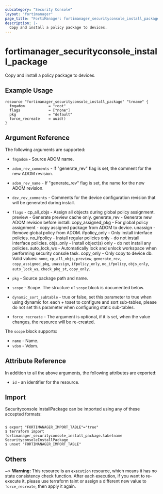 ```yaml
---
subcategory: "Security Console"
layout: "fortimanager"
page_title: "FortiManager: fortimanager_securityconsole_install_package"
description: |-
  Copy and install a policy package to devices.
---
```


# fortimanager_securityconsole_install_package
Copy and install a policy package to devices.

## Example Usage

```hcl
resource "fortimanager_securityconsole_install_package" "trname" {
  fmgadom           = "root"
  flags             = ["none"]
  pkg               = "default"
  force_recreate    = uuid()
}
```

## Argument Reference


The following arguments are supported:


* `fmgadom` - Source ADOM name.
* `adom_rev_comments` - If "generate_rev" flag is set, the comment for the new ADOM revision.
* `adom_rev_name` - If "generate_rev" flag is set, the name for the new ADOM revision.
* `dev_rev_comments` - Comments for the device configuration revision that will be generated during install.
* `flags` - cp_all_objs - Assign all objects during global policy assignment. preview - Generate preview cache only. generate_rev - Generate new ADOM revision before install. copy_assigned_pkg - For global policy assignment - copy assigned package from ADOM to device. unassign - Remove global policy from ADOM. ifpolicy_only - Only install interface policies. no_ifpolicy - Install regular policies only - do not install interface policies. objs_only - Install object(s) only - do not install any policies. auto_lock_ws - Automatically lock and unlock workspace when performing security console task. copy_only - Only copy to device db. Valid values: `none`, `cp_all_objs`, `preview`, `generate_rev`, `copy_assigned_pkg`, `unassign`, `ifpolicy_only`, `no_ifpolicy`, `objs_only`, `auto_lock_ws`, `check_pkg_st`, `copy_only`.

* `pkg` - Source package path and name.
* `scope` - Scope. The structure of `scope` block is documented below.
* `dynamic_sort_subtable` - true or false, set this parameter to true when using dynamic for_each + toset to configure and sort sub-tables, please do not set this parameter when configuring static sub-tables.
* `force_recreate` - The argument is optional, if it is set, when the value changes, the resource will be re-created.

The `scope` block supports:

* `name` - Name.
* `vdom` - Vdom.


## Attribute Reference

In addition to all the above arguments, the following attributes are exported:
* `id` - an identifier for the resource.

## Import

Securityconsole InstallPackage can be imported using any of these accepted formats:
```

$ export "FORTIMANAGER_IMPORT_TABLE"="true"
$ terraform import fortimanager_securityconsole_install_package.labelname SecurityconsoleInstallPackage
$ unset "FORTIMANAGER_IMPORT_TABLE"
```

## Others

~> **Warning:** This resource is an `execution` resource, which means it has no state consistency check function. After each execution, if you want to re-execute it, please use terraform taint or assign a different new value to `force_recreate`, then apply it again.

